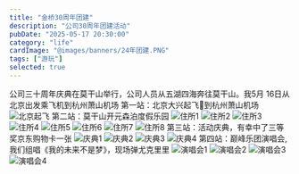 ```yaml
---
title: "金桥30周年团建"
description: "公司30周年团建活动"
pubDate: "2025-05-17 20:30:00"
category: "life"
cardImage: "@images/banners/24年团建.PNG"
tags: ["游玩"]
selected: true
---
```


公司三十周年庆典在莫干山举行，公司人员从五湖四海奔往莫干山。我5月 16日从北京出发乘飞机到杭州萧山机场
第一站：北京大兴起飞🛫到杭州萧山机场
![北京起飞](https://github.com/citynight/blog-image/assets/7713239/45d0ad29-0bc2-426e-96d6-8ad0d4632d0e)
第二站：莫干山开元森泊度假乐园
![住所1](https://github.com/citynight/blog-image/assets/7713239/3aa7c860-302f-417a-970f-16d9f8c3b764)
![住所2](https://github.com/citynight/blog-image/assets/7713239/b4393399-7962-41e5-9035-1b5b57749635)
![住所3](https://github.com/citynight/blog-image/assets/7713239/5f400b93-7976-4983-b01c-2ea2d72a3f9b)
![住所4](https://github.com/citynight/blog-image/assets/7713239/143050a0-db86-4134-aa3e-98e2c43f0055)
![住所5](https://github.com/citynight/blog-image/assets/7713239/41b7560e-88e7-43a4-9a8e-587a1fd5296f)
![住所6](https://github.com/citynight/blog-image/assets/7713239/98d6ddd1-263f-4142-a11f-0eb5407b5dd1)
![住所7](https://github.com/citynight/blog-image/assets/7713239/d1952303-c843-4c3d-b0eb-6e2d85fb30f3)
![住所8](https://github.com/citynight/blog-image/assets/7713239/6ec7cecd-6f8b-4941-b9be-f2e393a6c41f)
第三站：活动庆典，有幸中了三等奖京东购物卡一张
![庆典1](https://github.com/citynight/blog-image/assets/7713239/a960c6e8-0228-4669-bc76-1f624a419620)
![庆典2](https://github.com/citynight/blog-image/assets/7713239/b9a47377-a188-41da-9ac3-ec78ec5def5e)
![庆典3](https://github.com/citynight/blog-image/assets/7713239/d558843b-1172-42f1-a456-f8f0d2659569)
![庆典4](https://github.com/citynight/blog-image/assets/7713239/74b36b51-2dec-4538-a9d9-727fa16e9fbe)
第四站：巅峰乐团演唱会,我们组唱《我的未来不是梦》，现场弹尤克里里
![演唱会1](https://github.com/citynight/blog-image/assets/7713239/92ce1e4d-f057-4e6d-8057-3e04b3f64fc9)
![演唱会2](https://github.com/citynight/blog-image/assets/7713239/2361b5ca-c98f-43fa-81fe-9b67e4185a3e)
![演唱会3](https://github.com/citynight/blog-image/assets/7713239/fd14bb11-bcf1-486d-9705-bd33d5ed33a0)
![演唱会4](https://github.com/citynight/blog-image/assets/7713239/5f04cc4d-4c2d-4dc2-9c90-183d9c5b3199)

